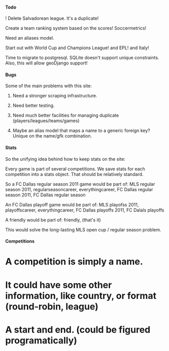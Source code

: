 


#### Todo

! Delete Salvadorean league. It's a duplicate!

Create a team ranking system based on the scores!
Soccermetrics!

Need an aliases model.

Start out with World Cup and Champions League! and EPL! and Italy!

Time to migrate to postgresql. SQLite doesn't support unique constraints.
Also, this will allow geoDjango support!

#### Bugs

Some of the main problems with this site:

1. Need a stronger scraping infrastructure.
2. Need better testing.
3. Need much better facilities for managing duplicate (players/leagues/teams/games)

5. Maybe an alias model that maps a name to a generic foreign key? Unique on the name/gfk combination.


#### Stats

So the unifying idea behind how to keep stats on the site:

Every game is part of several competitions. We save stats for each competition into a stats object. That should be relatively standard. 

So a FC Dallas regular season  2011 game would be part of:
MLS regular season 2011, regularseasoncareer, everythingcareer, FC Dallas regular season 2011, FC Dallas regular season

An FC Dallas playoff game would be part of:
MLS playofss 2011, playoffscareer, everythingcareer, FC Dallas playoffs 2011, FC Dalals playoffs

A friendly would be part of:
friendly, (that's it)

This would solve the long-lasting MLS open cup / regular season problem.

#### Competitions 

# A competition is simply a name.
# It could have some other information, like country, or format (round-robin, league)
# A start and end. (could be figured programatically)


